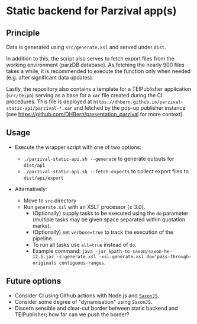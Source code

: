 # Static backend for Parzival app(s)

## Principle

Data is generated using `src/generate.xsl` and served under `dist`.

In addition to this, the script also serves to fetch export files from the working environment (parzDB database). As fetching the nearly 900 files takes a while, it is recommended to execute the function only when needed (e.g. after significant data updates).

Lastly, the repository also contains a template for a TEIPublisher application (`src/teipb`) serving as a base for a `xar` file created during the CI procedures. This file is deployed at `https://dhbern.github.io/parzival-static-api/parzival-*.xar` and fetched by the pop-up publisher instance (see https://github.com/DHBern/presentation_parzival for more context).

## Usage

* Execute the wrapper script with one of two options:
  * `./parzival-static-api.sh --generate` to generate outputs for `dist/api`
  * `./parzival-static-api.sh --fetch-exports` to collect export files to `dist/api/export`

* Alternatively:
  * Move to `src` directory
  * Run `generate.xsl` with an XSLT processor (≥ 3.0).
    * (Optionally) supply tasks to be executed using the `do` parameter (multiple tasks may be given space separated within quotation marks).
    * (Optionally) set `verbose=true` to track the execution of the pipeline.
    * To run all tasks use `all=true` instead of `do`.
    * Example command: `java -jar $path-to-saxon/saxon-he-12.5.jar -s:generate.xsl -xsl:generate.xsl do='pass-through-originals contiguous-ranges`.

## Future options

* Consider CI using Github actions with Node.js and [`SaxonJS`](https://www.npmjs.com/package/saxon-js).
* Consider some degree of "dynamisation" using `SaxonJS`.
* Discern sensible and clear-cut border between static backend and TEIPublisher; how far can we push the border?
